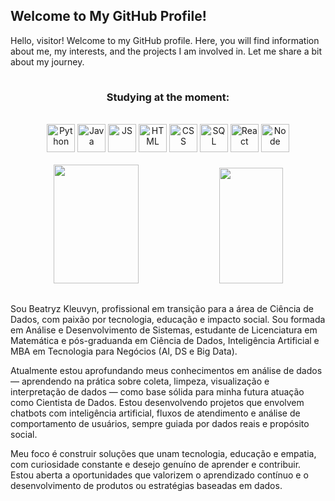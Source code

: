 <h2>
  Welcome to My GitHub Profile!
</h2>
<p>
  Hello, visitor! Welcome to my GitHub profile. Here, you will find information about me, my interests, and the projects I am involved in. Let me share a bit about my journey.
</p>
<p align="center"  text-align: justify;>
<img src="https://media4.giphy.com/media/v1.Y2lkPTc5MGI3NjExZmgxandzZXpwNmoxa3QzeTg0YThvcW9yNmx2c2k2dThpbHEyOWl5aiZlcD12MV9pbnRlcm5hbF9naWZfYnlfaWQmY3Q9cw/cNTobeyDPsv9xUeAOR/giphy.webp" width="100%" height="1">
</p>
<h3 align="center">
Studying at the moment:
</h3>
<br>
<div align="center">
  <img src="https://img.icons8.com/?size=256&id=hZvpN3zV45Yf&format=png" alt="Python" width="45" height="45" title="Python" />
  <img src="https://img.icons8.com/?size=256&id=lTKW3iI3wIT0&format=png" alt="Java" width="45" height="45" title="Java"/>
  <img src="https://img.icons8.com/?size=256&id=Nkym0Ujb8VGI&format=png" alt="JS" width="45" height="45" title="JavaScript"/>
  <img src="https://img.icons8.com/?size=256&id=20909&format=png" alt="HTML" width="45" height="45"  title="HTML"/>
  <img src="https://img.icons8.com/?size=256&id=7gdY5qNXaKC0&format=png" alt="CSS" width="45" height="45"  title="CSS"/>
  <img src="https://img.icons8.com/?size=256w&id=MBA5vPE4dGz2&format=png" alt="SQL" width="45" height="45"  title="Banco de Dados"/>
  <img src="https://img.icons8.com/?size=256&id=123603&format=png" alt="React" width="45" height="45"  title="React"/>
  <img src="https://img.icons8.com/?size=256&id=54087&format=png" alt="Node" width="45" height="45"  title="Node"/>
</div>
<br>
<div align="center">  
  <img width="52%" height="190px" src="https://github-readme-stats.vercel.app/api?username=KLEUVYN&show_icons=true&theme=dark" /> 
  <img width="45%" height="185px" src="https://github-readme-stats.vercel.app/api/top-langs/?username=kleuvyn&layout=compact&show_icons=true&theme=synthwave" />
</div>
<p align="center">
<img src="https://media4.giphy.com/media/v1.Y2lkPTc5MGI3NjExZmgxandzZXpwNmoxa3QzeTg0YThvcW9yNmx2c2k2dThpbHEyOWl5aiZlcD12MV9pbnRlcm5hbF9naWZfYnlfaWQmY3Q9cw/cNTobeyDPsv9xUeAOR/giphy.webp" width="100%" height="1">
</p>

<p  text-align: justify;>
  Sou Beatryz Kleuvyn, profissional em transição para a área de Ciência de Dados, com paixão por tecnologia, educação e impacto social. Sou formada em Análise e Desenvolvimento de Sistemas, estudante de Licenciatura em Matemática e pós-graduanda em Ciência de Dados, Inteligência Artificial e MBA em Tecnologia para Negócios (AI, DS e Big Data).

Atualmente estou aprofundando meus conhecimentos em análise de dados — aprendendo na prática sobre coleta, limpeza, visualização e interpretação de dados — como base sólida para minha futura atuação como Cientista de Dados. Estou desenvolvendo projetos que envolvem chatbots com inteligência artificial, fluxos de atendimento e análise de comportamento de usuários, sempre guiada por dados reais e propósito social.

Meu foco é construir soluções que unam tecnologia, educação e empatia, com curiosidade constante e desejo genuíno de aprender e contribuir. Estou aberta a oportunidades que valorizem o aprendizado contínuo e o desenvolvimento de produtos ou estratégias baseadas em dados.
</p>


  


